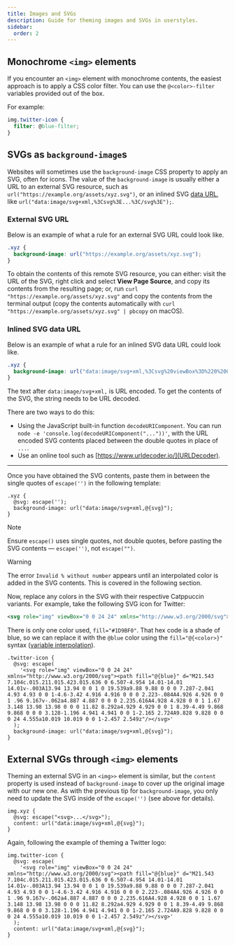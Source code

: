 ```yaml
---
title: Images and SVGs
description: Guide for theming images and SVGs in userstyles.
sidebar:
  order: 2
---
```


## Monochrome `<img>` elements

If you encounter an `<img>` element with monochrome contents, the easiest approach is to apply a CSS color filter. You can use the `@<color>-filter` variables provided out of the box.

For example:

```css
img.twitter-icon {
  filter: @blue-filter;
}
```

## SVGs as `background-image`s

Websites will sometimes use the `background-image` CSS property to apply an SVG, often for icons. The value of the `background-image` is usually either a URL to an external SVG resource, such as `url("https://example.org/assets/xyz.svg")`, or an inlined SVG [data URL](https://developer.mozilla.org/en-US/docs/Web/URI/Reference/Schemes/data), like `url("data:image/svg+xml,%3Csvg%3E...%3C/svg%3E");`.

### External SVG URL

Below is an example of what a rule for an external SVG URL could look like.

```css
.xyz {
  background-image: url("https://example.org/assets/xyz.svg");
}
```

To obtain the contents of this remote SVG resource, you can either: visit the URL of the SVG, right click and select **View Page Source**, and copy its contents from the resulting page; or, run `curl "https://example.org/assets/xyz.svg"` and copy the contents from the terminal output (copy the contents automatically with `curl "https://example.org/assets/xyz.svg" | pbcopy` on macOS).

### Inlined SVG data URL

Below is an example of what a rule for an inlined SVG data URL could look like.

```css
.xyz {
  background-image: url("data:image/svg+xml,%3Csvg%20viewBox%3D%220%200%2024%2024%22%20xmlns%3D%22http%3A//www.w3.org/2000/svg%22%3E%3Cpath%20fill%3D%22red%22%20d%3D%22%22/%3E%3C/svg%3E");
}
```

The text after `data:image/svg+xml,` is URL encoded. To get the contents of the SVG, the string needs to be URL decoded.

There are two ways to do this:
- Using the JavaScript built-in function `decodeURIComponent`. You can run `node -e 'console.log(decodeURIComponent("..."))'`, with the URL encoded SVG contents placed between the double quotes in place of `...`.
- Use an online tool such as [https://www.urldecoder.io/](URLDecoder).

---

Once you have obtained the SVG contents, paste them in between the single quotes of `escape('')` in the following template:

<!-- deno-fmt-ignore -->
```less
.xyz {
  @svg: escape('');
  background-image: url("data:image/svg+xml,@{svg}");
}
```

> [!NOTE]
> Ensure `escape()` uses single quotes, not double quotes, before pasting the SVG contents — `escape('')`, not `escape("")`.

> [!WARNING]
> The error `Invalid % without number` appears until an interpolated color is added in the SVG contents. This is covered in the following section.

Now, replace any colors in the SVG with their respective Catppuccin variants. For example, take the following SVG icon for Twitter:

```xml
<svg role="img" viewBox="0 0 24 24" xmlns="http://www.w3.org/2000/svg"><path fill="#1D9BF0" d="M21.543 7.104c.015.211.015.423.015.636 0 6.507-4.954 14.01-14.01 14.01v-.003A13.94 13.94 0 0 1 0 19.539a9.88 9.88 0 0 0 7.287-2.041 4.93 4.93 0 0 1-4.6-3.42 4.916 4.916 0 0 0 2.223-.084A4.926 4.926 0 0 1 .96 9.167v-.062a4.887 4.887 0 0 0 2.235.616A4.928 4.928 0 0 1 1.67 3.148 13.98 13.98 0 0 0 11.82 8.292a4.929 4.929 0 0 1 8.39-4.49 9.868 9.868 0 0 0 3.128-1.196 4.941 4.941 0 0 1-2.165 2.724A9.828 9.828 0 0 0 24 4.555a10.019 10.019 0 0 1-2.457 2.549z"/></svg>
```

There is only one color used, `fill="#1D9BF0"`. That hex code is a shade of blue, so we can replace it with the `@blue` color using the `fill="@{<color>}"` syntax ([variable interpolation](https://lesscss.org/features/#variables-feature-variable-interpolation)).

```less
.twitter-icon {
  @svg: escape(
    '<svg role="img" viewBox="0 0 24 24" xmlns="http://www.w3.org/2000/svg"><path fill="@{blue}" d="M21.543 7.104c.015.211.015.423.015.636 0 6.507-4.954 14.01-14.01 14.01v-.003A13.94 13.94 0 0 1 0 19.539a9.88 9.88 0 0 0 7.287-2.041 4.93 4.93 0 0 1-4.6-3.42 4.916 4.916 0 0 0 2.223-.084A4.926 4.926 0 0 1 .96 9.167v-.062a4.887 4.887 0 0 0 2.235.616A4.928 4.928 0 0 1 1.67 3.148 13.98 13.98 0 0 0 11.82 8.292a4.929 4.929 0 0 1 8.39-4.49 9.868 9.868 0 0 0 3.128-1.196 4.941 4.941 0 0 1-2.165 2.724A9.828 9.828 0 0 0 24 4.555a10.019 10.019 0 0 1-2.457 2.549z"/></svg>'
  );
  background-image: url("data:image/svg+xml,@{svg}");
}
```

## External SVGs through `<img>` elements

Theming an external SVG in an `<img>>` element is similar, but the `content` property is used instead of `background-image` to cover up the original image with our new one. As with the previous tip for `background-image`, you only need to update the SVG inside of the `escape('')` (see above for details).

```less
img.xyz {
  @svg: escape("<svg>...</svg>");
  content: url("data:image/svg+xml,@{svg}");
}
```

Again, following the example of theming a Twitter logo:

```less
img.twitter-icon {
  @svg: escape(
    '<svg role="img" viewBox="0 0 24 24" xmlns="http://www.w3.org/2000/svg"><path fill="@{blue}" d="M21.543 7.104c.015.211.015.423.015.636 0 6.507-4.954 14.01-14.01 14.01v-.003A13.94 13.94 0 0 1 0 19.539a9.88 9.88 0 0 0 7.287-2.041 4.93 4.93 0 0 1-4.6-3.42 4.916 4.916 0 0 0 2.223-.084A4.926 4.926 0 0 1 .96 9.167v-.062a4.887 4.887 0 0 0 2.235.616A4.928 4.928 0 0 1 1.67 3.148 13.98 13.98 0 0 0 11.82 8.292a4.929 4.929 0 0 1 8.39-4.49 9.868 9.868 0 0 0 3.128-1.196 4.941 4.941 0 0 1-2.165 2.724A9.828 9.828 0 0 0 24 4.555a10.019 10.019 0 0 1-2.457 2.549z"/></svg>'
  );
  content: url("data:image/svg+xml,@{svg}");
}
```
